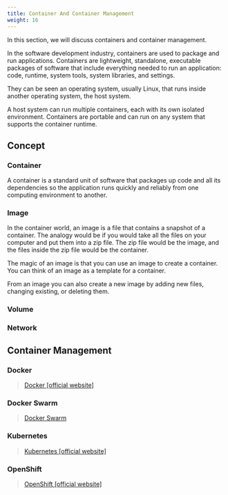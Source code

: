 ```yaml
---
title: Container And Container Management
weight: 16
---
```


In this section, we will discuss containers and container management.

In the software development industry, containers are used to package and run applications. Containers are lightweight, standalone, executable packages of software that include everything needed to run an application: code, runtime, system tools, system libraries, and settings.

They can be seen an operating system, usually Linux, that runs inside another operating system, the host system.

A host system can run multiple containers, each with its own isolated environment. Containers are portable and can run on any system that supports the container runtime.

## Concept

### Container

A container is a standard unit of software that packages up code and all its dependencies so the application runs quickly and reliably from one computing environment to another.

### Image

In the container world, an image is a file that contains a snapshot of a container.
The analogy would be if you would take all the files on your computer and put them into a zip file. The zip file would be the image, and the files inside the zip file would be the container.

The magic of an image is that you can use an image to create a container. You can think of an image as a template for a container.

From an image you can also create a new image by adding new files, changing existing, or deleting them.

### Volume

### Network

## Container Management

### Docker

> [Docker [official website]](https://www.docker.com)

### Docker Swarm

> [Docker Swarm](https://docs.docker.com/engine/swarm/)

### Kubernetes

> [Kubernetes [official website]](https://kubernetes.io)


### OpenShift

> [OpenShift [official website]](https://www.openshift.com)

